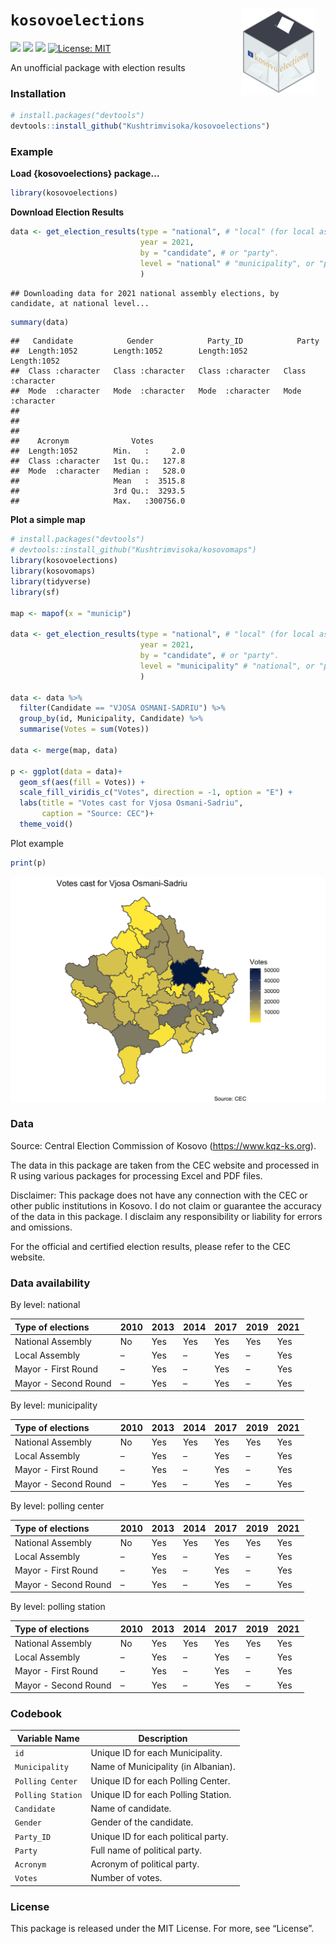 
<!-- README.md is generated from README.Rmd. Please edit that file -->

# `kosovoelections` <img src='man/figures/logo.png' align="right" height="138" style="padding: 0 15px; float: right;"/>

[![](https://img.shields.io/badge/devel%20version-0.0.1-green.svg)](https://github.com/Kushtrimvisoka/kosovoelections)
[![](https://img.shields.io/github/languages/code-size/Kushtrimvisoka/kosovoelections.svg)](https://github.com/Kushtrimvisoka/kosovoelections)
[![](https://travis-ci.org/rstudio/rmarkdown.svg?branch=main)](https://travis-ci.org/rstudio/rmarkdown)
[![License:
MIT](https://img.shields.io/badge/license-MIT-blue.svg)](https://cran.r-project.org/web/licenses/MIT)

An unofficial package with election results

### Installation

``` r
# install.packages("devtools")
devtools::install_github("Kushtrimvisoka/kosovoelections")
```

### Example

**Load {kosovoelections} package…**

``` r
library(kosovoelections)
```

**Download Election Results**

``` r
data <- get_election_results(type = "national", # "local" (for local assembly), or "mayor", or "mayor2" (for runoffs).
                             year = 2021,
                             by = "candidate", # or "party".
                             level = "national" # "municipality", or "pc" (Polling Center), or "ps" (Polling Station).
                             )
```

    ## Downloading data for 2021 national assembly elections, by candidate, at national level...

``` r
summary(data)
```

    ##   Candidate            Gender            Party_ID            Party          
    ##  Length:1052        Length:1052        Length:1052        Length:1052       
    ##  Class :character   Class :character   Class :character   Class :character  
    ##  Mode  :character   Mode  :character   Mode  :character   Mode  :character  
    ##                                                                             
    ##                                                                             
    ##                                                                             
    ##    Acronym              Votes         
    ##  Length:1052        Min.   :     2.0  
    ##  Class :character   1st Qu.:   127.8  
    ##  Mode  :character   Median :   528.0  
    ##                     Mean   :  3515.8  
    ##                     3rd Qu.:  3293.5  
    ##                     Max.   :300756.0

**Plot a simple map**

``` r
# install.packages("devtools")
# devtools::install_github("Kushtrimvisoka/kosovomaps")
library(kosovoelections)
library(kosovomaps)
library(tidyverse)
library(sf)

map <- mapof(x = "municip")

data <- get_election_results(type = "national", # "local" (for local assembly), or "mayor", or "mayor2" (for runoffs).
                             year = 2021,
                             by = "candidate", # or "party".
                             level = "municipality" # "national", or "pc" (Polling Center), or "ps" (Polling Station).
                             )

data <- data %>% 
  filter(Candidate == "VJOSA OSMANI-SADRIU") %>% 
  group_by(id, Municipality, Candidate) %>% 
  summarise(Votes = sum(Votes))

data <- merge(map, data)

p <- ggplot(data = data)+
  geom_sf(aes(fill = Votes)) +
  scale_fill_viridis_c("Votes", direction = -1, option = "E") +
  labs(title = "Votes cast for Vjosa Osmani-Sadriu", 
       caption = "Source: CEC")+
  theme_void()
```

Plot example

``` r
print(p)
```

![](README_files/figure-gfm/unnamed-chunk-3-1.png)<!-- -->

### Data

Source: Central Election Commission of Kosovo
(<https://www.kqz-ks.org>).

The data in this package are taken from the CEC website and processed in
R using various packages for processing Excel and PDF files.

Disclaimer: This package does not have any connection with the CEC or
other public institutions in Kosovo. I do not claim or guarantee the
accuracy of the data in this package. I disclaim any responsibility or
liability for errors and omissions.

For the official and certified election results, please refer to the CEC
website.

### Data availability

By level: national

| Type of elections    | 2010 | 2013 | 2014 | 2017 | 2019 | 2021 |
|:---------------------|:-----|:-----|:-----|:-----|:-----|:-----|
| National Assembly    | No   | Yes  | Yes  | Yes  | Yes  | Yes  |
| Local Assembly       | –    | Yes  | –    | Yes  | –    | Yes  |
| Mayor - First Round  | –    | Yes  | –    | Yes  | –    | Yes  |
| Mayor - Second Round | –    | Yes  | –    | Yes  | –    | Yes  |

By level: municipality

| Type of elections    | 2010 | 2013 | 2014 | 2017 | 2019 | 2021 |
|:---------------------|:-----|:-----|:-----|:-----|:-----|:-----|
| National Assembly    | No   | Yes  | Yes  | Yes  | Yes  | Yes  |
| Local Assembly       | –    | Yes  | –    | Yes  | –    | Yes  |
| Mayor - First Round  | –    | Yes  | –    | Yes  | –    | Yes  |
| Mayor - Second Round | –    | Yes  | –    | Yes  | –    | Yes  |

By level: polling center

| Type of elections    | 2010 | 2013 | 2014 | 2017 | 2019 | 2021 |
|:---------------------|:-----|:-----|:-----|:-----|:-----|:-----|
| National Assembly    | No   | Yes  | Yes  | Yes  | Yes  | Yes  |
| Local Assembly       | –    | Yes  | –    | Yes  | –    | Yes  |
| Mayor - First Round  | –    | Yes  | –    | Yes  | –    | Yes  |
| Mayor - Second Round | –    | Yes  | –    | Yes  | –    | Yes  |

By level: polling station

| Type of elections    | 2010 | 2013 | 2014 | 2017 | 2019 | 2021 |
|:---------------------|:-----|:-----|:-----|:-----|:-----|:-----|
| National Assembly    | No   | Yes  | Yes  | Yes  | Yes  | Yes  |
| Local Assembly       | –    | Yes  | –    | Yes  | –    | Yes  |
| Mayor - First Round  | –    | Yes  | –    | Yes  | –    | Yes  |
| Mayor - Second Round | –    | Yes  | –    | Yes  | –    | Yes  |

### Codebook

| Variable Name     | Description                         |
|-------------------|-------------------------------------|
| `id`              | Unique ID for each Municipality.    |
| `Municipality`    | Name of Municipality (in Albanian). |
| `Polling Center`  | Unique ID for each Polling Center.  |
| `Polling Station` | Unique ID for each Polling Station. |
| `Candidate`       | Name of candidate.                  |
| `Gender`          | Gender of the candidate.            |
| `Party_ID`        | Unique ID for each political party. |
| `Party`           | Full name of political party.       |
| `Acronym`         | Acronym of political party.         |
| `Votes`           | Number of votes.                    |

### License

This package is released under the MIT License. For more, see “License”.
